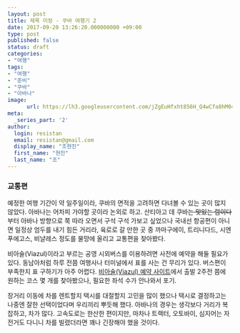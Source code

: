 ```yaml
---
layout: post
title: 제목 미정 - 쿠바 여행기 2
date: 2017-09-20 13:26:20.000000000 +09:00
type: post
published: false
status: draft
categories:
- "여행"
tags:
- "여행"
- "준비"
- "쿠바"
- "아바나"
image:
      url: https://lh3.googleusercontent.com/jZgEuHfxht856H_Q4wCfa8hM04MKJITwvUrM2S07Ff_ktBmGB-Fvs-YvjuGt7ZocP2YQs3dHwHJ9y2I8YxKu2gcYKHIJCYfmJCd0IMGDa0nA2H632uf0VVUP32o0oHA44SOAa1gbUzGaM4aFfrJvtYqbZUvl2WVHNyhEkuSHElQ5iOPWQDrL-pwZxhC5msE6F3CZIQzEXbvOzoxv5CK8mrqwcOnc5GNh9ki9966sxfTeSB0vw5qrzwfdQJDfyo2mPWo_kZtnOgPjUe8WYUp6G_-wwyO8KjIOZhoTKPYpb5znMEAVHamxjsfflbnOlO8m7zuw2Mi8i39_jzTCVyvd_iDGGGY6qcpFypquol3sVdLbMoeuunbdWaXljbGI6FR7gMiFgkub4-XIGprdWuagHGolrfVShNAB5wkVN-J66enjMI1bessnWiz1tictFWdFOFotS5sU2_xy3ff402RLJ43RUSnnj1rZDyiMcbnyC7yufwbWPoOClN6Ffau-khcmshQ3EV5OrhME4YBUWXONM__rbnVleCj4BE0om3xUqEWs8n_4ABj6bVrHexcIsGKh2QOzPS6aDxNxo5CnRCLOC0H5WkCNKyWKVcmRWUULImk=w1937-h1089-no
meta:
  _series_part: '2'
author:
  login: resistan
  email: resistan@gmail.com
  display_name: "조현진"
  first_name: "현진"
  last_name: "조"
---
```


### 교통편

예정한 여행 기간이 약 일주일이라, 쿠바의 면적을 고려하면 다녀볼 수 있는 곳이 많지 않았다. 아바나는 어차피 가야할 곳이라 논외로 하고. 산티아고 데 쿠바<del>는 맛있는 럼이다</del>부터 아바나 방향으로 쭉 따라 오면서 구석 구석 가보고 싶었으나 국내선 항공편이 아니면 일정상 엄두를 내기 힘든 거리라, 육로로 갈 만한 곳 중 까마구에이, 트리니다드, 시엔푸에고스, 비냘레스 정도를 물망에 올리고 교통편을 찾아봤다.

비아술(Viazul)이라고 부르는 공영 시외버스를 이용하려면 사전에 예약을 해둘 필요가 있다. 동남아처럼 하루 전쯤 여행사나 터미널에서 표를 사는 건 무리가 있다. 버스편이 부족한지 표 구하기가 아주 어렵다. <a href="http://www.viazul.com/" target="_blank" title="새창">비아술(Viazul) 예약 사이트</a>에서 출발 2주전 쯤에 원하는 코스 몇 개를 찾아봤으나, 필요한 좌석 수가 안나와서 포기.

장거리 이동에 차를 렌트할지 택시를 대절할지 고민을 많이 했으나 택시로 결정하고는 나중엔 잘한 선택이었다며 우리끼리 뿌듯해 했다. 아바나의 경우는 생각보다 거리가 복잡하고, 차가 많다. 고속도로는 한산한 편이지만, 마차나 트랙터, 오토바이, 심지어는 자전거도 다니니 차를 빌렸더라면 꽤나 긴장해야 했을 것이다.